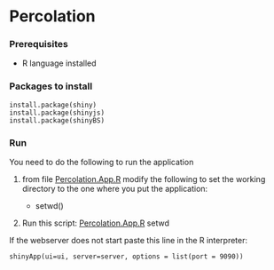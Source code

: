 # Percolation

### Prerequisites
 - R language installed

### Packages to install
    install.package(shiny)
    install.package(shinyjs)
    install.package(shinyBS)

### Run
You need to do the following to run the application
    
1. from file [Percolation.App.R](/R/Percolation.App.R) modify the following to set the working directory to the one where you put the application: 

    - setwd()

2.  Run this script: [Percolation.App.R](/R/Percolation.App.R) 
setwd

If the webserver does not start paste this line in the R interpreter:

    shinyApp(ui=ui, server=server, options = list(port = 9090))